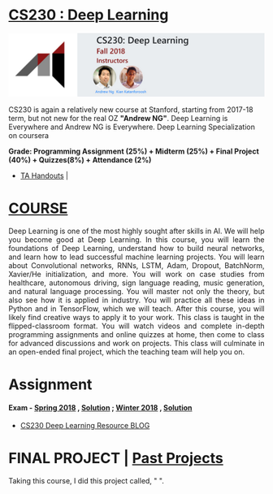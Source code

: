 # [CS230 : Deep Learning](http://cs230.stanford.edu/)

<img src="https://github.com/SKKSaikia/CS230_DL/blob/master/cs230.jpg">

CS230 is again a relatively new course at Stanford, starting from 2017-18 term, but not new for the real OZ <b>"Andrew NG"</b>. Deep Learning is Everywhere and Andrew NG is Everywhere. Deep Learning Specialization on coursera 

<b> Grade: Programming Assignment (25%) + Midterm (25%) + Final Project (40%) + Quizzes(8%) + Attendance (2%) </b>

- [TA Handouts](http://cs230.stanford.edu/hands_on.html) | 

# [COURSE](http://cs230.stanford.edu/syllabus.html)

<p align="justify">Deep Learning is one of the most highly sought after skills in AI. We will help you become good at Deep Learning. In this course, you will learn the foundations of Deep Learning, understand how to build neural networks, and learn how to lead successful machine learning projects. You will learn about Convolutional networks, RNNs, LSTM, Adam, Dropout, BatchNorm, Xavier/He initialization, and more. You will work on case studies from healthcare, autonomous driving, sign language reading, music generation, and natural language processing. You will master not only the theory, but also see how it is applied in industry. You will practice all these ideas in Python and in TensorFlow, which we will teach. After this course, you will likely find creative ways to apply it to your work. This class is taught in the flipped-classroom format. You will watch videos and complete in-depth programming assignments and online quizzes at home, then come to class for advanced discussions and work on projects. This class will culminate in an open-ended final project, which the teaching team will help you on.</p>

# Assignment

#### Exam - [Spring 2018](https://github.com/SKKSaikia/CS230_DL/blob/master/exam/cs230exam_spr18.pdf) , [Solution](https://github.com/SKKSaikia/CS230_DL/blob/master/exam/cs230exam_spr18_soln.pdf) ; [Winter 2018](https://github.com/SKKSaikia/CS230_DL/blob/master/exam/cs230exam_win18.pdf) , [Solution](https://github.com/SKKSaikia/CS230_DL/blob/master/exam/cs230exam_win18_soln.pdf)

- [CS230 Deep Learning Resource BLOG](https://cs230-stanford.github.io/)

# FINAL PROJECT | [Past Projects](http://cs230.stanford.edu/projects.html)

Taking this course, I did this project called, " ".

